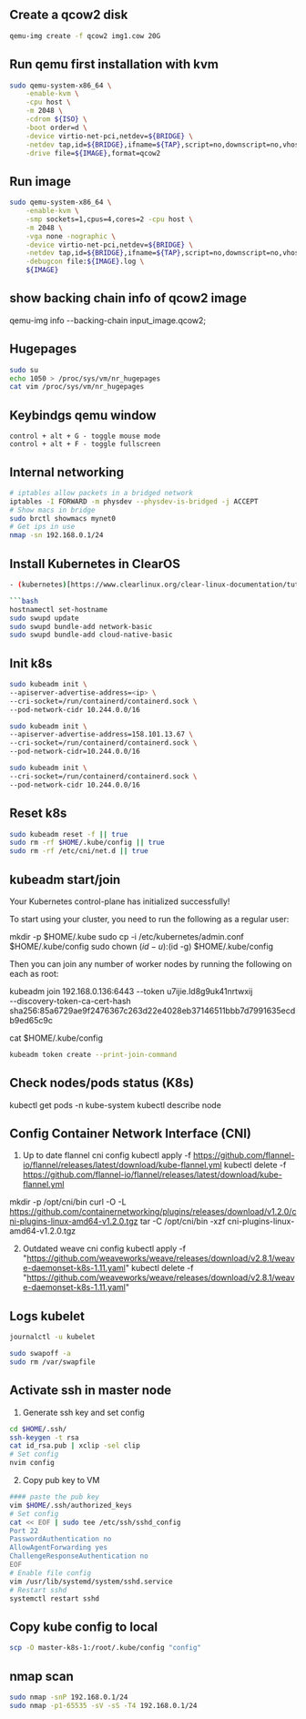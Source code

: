 ## Create a qcow2 disk
```bash
qemu-img create -f qcow2 img1.cow 20G
```

## Run qemu first installation with kvm
```bash
sudo qemu-system-x86_64 \
    -enable-kvm \
    -cpu host \
    -m 2048 \
    -cdrom ${ISO} \
    -boot order=d \
    -device virtio-net-pci,netdev=${BRIDGE} \
    -netdev tap,id=${BRIDGE},ifname=${TAP},script=no,downscript=no,vhost=on \
    -drive file=${IMAGE},format=qcow2
```

## Run image
```bash
sudo qemu-system-x86_64 \
    -enable-kvm \
    -smp sockets=1,cpus=4,cores=2 -cpu host \
    -m 2048 \
    -vga none -nographic \
    -device virtio-net-pci,netdev=${BRIDGE} \
    -netdev tap,id=${BRIDGE},ifname=${TAP},script=no,downscript=no,vhost=on \
    -debugcon file:${IMAGE}.log \
    ${IMAGE}
```

## show backing chain info of qcow2 image 
qemu-img info --backing-chain input_image.qcow2; 

## Hugepages
```bash
sudo su
echo 1050 > /proc/sys/vm/nr_hugepages
cat vim /proc/sys/vm/nr_hugepages
```

## Keybindgs qemu window
```
control + alt + G - toggle mouse mode
control + alt + F - toggle fullscreen
```

## Internal networking
```bash
# iptables allow packets in a bridged network
iptables -I FORWARD -m physdev --physdev-is-bridged -j ACCEPT
# Show macs in bridge
sudo brctl showmacs mynet0
# Get ips in use
nmap -sn 192.168.0.1/24
```


## Install Kubernetes in ClearOS
```bash
- (kubernetes)[https://www.clearlinux.org/clear-linux-documentation/tutorials/kubernetes.html]

```bash
hostnamectl set-hostname
sudo swupd update
sudo swupd bundle-add network-basic
sudo swupd bundle-add cloud-native-basic
```


## Init k8s
```bash
sudo kubeadm init \
--apiserver-advertise-address=<ip> \
--cri-socket=/run/containerd/containerd.sock \
--pod-network-cidr 10.244.0.0/16

sudo kubeadm init \
--apiserver-advertise-address=158.101.13.67 \
--cri-socket=/run/containerd/containerd.sock \
--pod-network-cidr=10.244.0.0/16

sudo kubeadm init \
--cri-socket=/run/containerd/containerd.sock \
--pod-network-cidr 10.244.0.0/16
```

## Reset k8s
```bash
sudo kubeadm reset -f || true
sudo rm -rf $HOME/.kube/config || true
sudo rm -rf /etc/cni/net.d || true
```

## kubeadm start/join
Your Kubernetes control-plane has initialized successfully!

To start using your cluster, you need to run the following as a regular user:

  mkdir -p $HOME/.kube
  sudo cp -i /etc/kubernetes/admin.conf $HOME/.kube/config
  sudo chown $(id -u):$(id -g) $HOME/.kube/config

Then you can join any number of worker nodes by running the following on each as root:

kubeadm join 192.168.0.136:6443 --token u7ijie.ld8g9uk41nrtwxij \
        --discovery-token-ca-cert-hash sha256:85a6729ae9f2476367c263d22e4028eb37146511bbb7d7991635ecdb9ed65c9c

cat $HOME/.kube/config

```bash
kubeadm token create --print-join-command
```

## Check nodes/pods status (K8s)
kubectl get pods -n kube-system
kubectl describe node


## Config Container Network Interface (CNI)
1. Up to date flannel cni config 
kubectl apply -f https://github.com/flannel-io/flannel/releases/latest/download/kube-flannel.yml
kubectl delete -f https://github.com/flannel-io/flannel/releases/latest/download/kube-flannel.yml

mkdir -p /opt/cni/bin
curl -O -L https://github.com/containernetworking/plugins/releases/download/v1.2.0/cni-plugins-linux-amd64-v1.2.0.tgz
tar -C /opt/cni/bin -xzf cni-plugins-linux-amd64-v1.2.0.tgz


2. Outdated weave cni config
kubectl apply -f "https://github.com/weaveworks/weave/releases/download/v2.8.1/weave-daemonset-k8s-1.11.yaml"
kubectl delete -f "https://github.com/weaveworks/weave/releases/download/v2.8.1/weave-daemonset-k8s-1.11.yaml"


## Logs kubelet
```bash
journalctl -u kubelet

sudo swapoff -a
sudo rm /var/swapfile
```

## Activate ssh in master node
1. Generate ssh key and set config
```bash
cd $HOME/.ssh/
ssh-keygen -t rsa
cat id_rsa.pub | xclip -sel clip
# Set config
nvim config
```
2. Copy pub key to VM
```bash
#### paste the pub key
vim $HOME/.ssh/authorized_keys
# Set config
cat << EOF | sudo tee /etc/ssh/sshd_config
Port 22
PasswordAuthentication no
AllowAgentForwarding yes
ChallengeResponseAuthentication no
EOF
# Enable file config
vim /usr/lib/systemd/system/sshd.service
# Restart sshd
systemctl restart sshd
```

## Copy kube config to local
```bash
scp -O master-k8s-1:/root/.kube/config "config"
```

## nmap scan
```bash
sudo nmap -snP 192.168.0.1/24
sudo nmap -p1-65535 -sV -sS -T4 192.168.0.1/24
```

